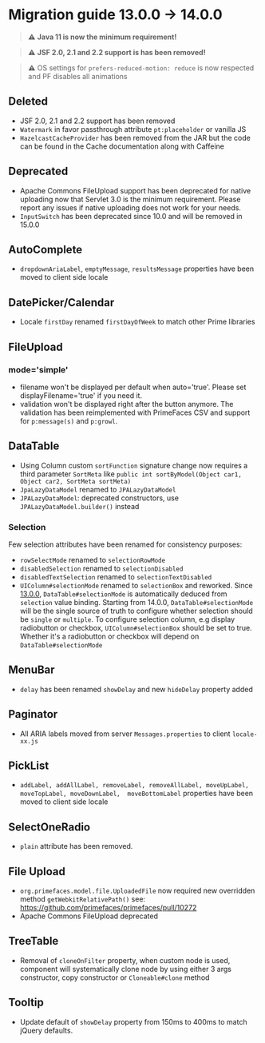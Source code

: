 # Migration guide 13.0.0 -> 14.0.0

> :warning: **Java 11 is now the minimum requirement!**

> :warning: **JSF 2.0, 2.1 and 2.2 support is has been removed!**

> :warning: OS settings for `prefers-reduced-motion: reduce` is now respected and PF disables all animations

## Deleted
  * JSF 2.0, 2.1 and 2.2 support has been removed
  * `Watermark` in favor passthrough attribute `pt:placeholder` or vanilla JS
  * `HazelcastCacheProvider` has been removed from the JAR but the code can be found in the Cache documentation along with Caffeine
  
## Deprecated
  * Apache Commons FileUpload support has been deprecated for native uploading now that Servlet 3.0 is the minimum requirement. Please report any issues if native uploading does not work for your needs.
  * `InputSwitch` has been deprecated since 10.0 and will be removed in 15.0.0

## AutoComplete
  * `dropdownAriaLabel`, `emptyMessage`, `resultsMessage` properties have been moved to client side locale

## DatePicker/Calendar
  * Locale `firstDay` renamed `firstDayOfWeek` to match other Prime libraries

## FileUpload
### mode='simple'
  * filename won't be displayed per default when auto='true'. Please set displayFilename='true' if you need it.
  * validation won't be displayed right after the button anymore. The validation has been reimplemented with PrimeFaces CSV and support for `p:message(s)` and `p:growl`.

## DataTable
  * Using Column custom `sortFunction` signature change now requires a third parameter `SortMeta` like `public int sortByModel(Object car1, Object car2, SortMeta sortMeta)`
  * `JpaLazyDataModel` renamed to `JPALazyDataModel`
  * `JPALazyDataModel`: deprecated constructors, use `JPALazyDataModel.builder()` instead

### Selection
Few selection attributes have been renamed for consistency purposes:
  * `rowSelectMode` renamed to `selectionRowMode`
  * `disabledSelection` renamed to `selectionDisabled`
  * `disabledTextSelection` renamed to `selectionTextDisabled`
  * `UIColumn#selectionMode` renamed to `selectionBox` and reworked. Since [13.0.0](https://github.com/primefaces/primefaces/issues/10129), `DataTable#selectionMode` is automatically deduced from `selection` value binding.
Starting from 14.0.0, `DataTable#selectionMode` will be the single source of truth to configure whether selection should be `single` or `multiple`. To configure selection column, e.g display radiobutton or checkbox, `UIColumn#selectionBox` should be set to true. Whether it's a radiobutton or checkbox will depend on `DataTable#selectionMode`
 
## MenuBar
  * `delay` has been renamed `showDelay` and new `hideDelay` property added
  
## Paginator
  * All ARIA labels moved from server `Messages.properties` to client `locale-xx.js`
  
## PickList
  * `addLabel, addAllLabel, removeLabel, removeAllLabel, moveUpLabel,  moveTopLabel, moveDownLabel,  moveBottomLabel` properties have been moved to client side locale

## SelectOneRadio
  * `plain` attribute has been removed.

## File Upload
  * `org.primefaces.model.file.UploadedFile` now required new overridden method `getWebkitRelativePath()` see: https://github.com/primefaces/primefaces/pull/10272
  * Apache Commons FileUpload deprecated

## TreeTable
  * Removal of `cloneOnFilter` property, when custom node is used, component will systematically clone node by using either 3 args constructor, copy constructor or `Cloneable#clone` method 

## Tooltip
  * Update default of `showDelay` property from 150ms to 400ms to match jQuery defaults. 
